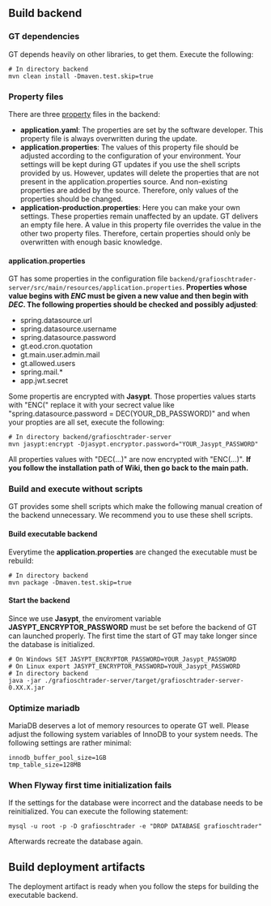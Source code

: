 ## Build backend

### GT dependencies
GT depends heavily on other libraries, to get them. Execute the following:
```
# In directory backend
mvn clean install -Dmaven.test.skip=true
```
### Property files
There are three [property](./grafioschtrader-server/src/main/resources) files in the backend:
- **application.yaml**: The properties are set by the software developer. This property file is always overwritten during the update.
- **application.properties**: The values of this property file should be adjusted according to the configuration of your environment. Your settings will be kept during GT updates if you use the shell scripts provided by us. However, updates will delete the properties that are not present in the application.properties source. And non-existing properties are added by the source. Therefore, only values of the properties should be changed.
- **application-production.properties**: Here you can make your own settings. These properties remain unaffected by an update. GT delivers an empty file here. A value in this property file overrides the value in the other two property files. Therefore, certain properties should only be overwritten with enough basic knowledge.

#### application.properties
GT has some properties in the configuration file `backend/grafioschtrader-server/src/main/resources/application.properties`. **Properties whose value begins with *ENC* must be given a new value and then begin with *DEC*. The following properties should be checked and possibly adjusted**:
- spring.datasource.url
- spring.datasource.username
- spring.datasource.password
- gt.eod.cron.quotation
- gt.main.user.admin.mail
- gt.allowed.users
- spring.mail.*
- app.jwt.secret

Some propertis are encrypted with **Jasypt**. Those properties values starts with "ENC(" replace it with your secrect value like "spring.datasource.password = DEC(YOUR_DB_PASSWORD)" and when your propties are all set, execute the following:

```
# In directory backend/grafioschtrader-server
mvn jasypt:encrypt -Djasypt.encryptor.password="YOUR_Jasypt_PASSWORD"
```
All properties values with "DEC(...)" are now encrypted with "ENC(...)".  **If you follow the installation path of Wiki, then go back to the main path.**

### Build and execute without scripts
GT provides some shell scripts which make the following manual creation of the backend unnecessary. We recommend you to use these shell scripts.
#### Build executable backend
Everytime the **application.properties** are changed the executable must be rebuild:
```
# In directory backend
mvn package -Dmaven.test.skip=true
```
#### Start the backend
Since we use **Jasypt**, the enviroment variable **JASYPT_ENCRYPTOR_PASSWORD** must be set before the backend of GT can launched properly. The first time the start of GT may take longer since the database is initialized.
```
# On Windows SET JASYPT_ENCRYPTOR_PASSWORD=YOUR_Jasypt_PASSWORD 
# On Linux export JASYPT_ENCRYPTOR_PASSWORD=YOUR_Jasypt_PASSWORD
# In directory backend
java -jar ./grafioschtrader-server/target/grafioschtrader-server-0.XX.X.jar
```
### Optimize mariadb
MariaDB deserves a lot of memory resources to operate GT well. Please adjust the following system variables of InnoDB to your system needs. The following settings are rather minimal:
```
innodb_buffer_pool_size=1GB
tmp_table_size=128MB
```

### When Flyway first time initialization fails
If the settings for the database were incorrect and the database needs to be reinitialized. You can execute the following statement:
```
mysql -u root -p -D grafioschtrader -e "DROP DATABASE grafioschtrader"
```
Afterwards recreate the database again.
## Build deployment artifacts
The deployment artifact is ready when you follow the steps for building the executable backend. 
